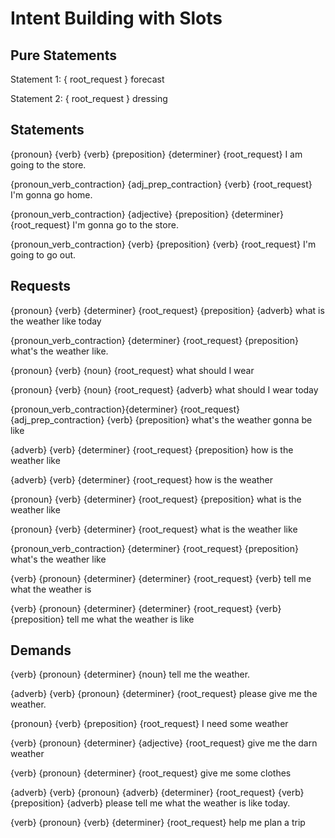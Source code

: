 # Intent Building with Slots

## Pure Statements

Statement 1:
{ root_request }
forecast

Statement 2:
{ root_request }
dressing

## Statements

{pronoun} {verb} {verb} {preposition} {determiner} {root_request}
I am going to the store.

{pronoun_verb_contraction} {adj_prep_contraction} {verb} {root_request}
I'm gonna go home.

{pronoun_verb_contraction} {adjective} {preposition} {determiner} {root_request}
I'm gonna go to the store.

{pronoun_verb_contraction} {verb} {preposition} {verb} {root_request}
I'm going to go out.

## Requests

{pronoun} {verb} {determiner} {root_request} {preposition} {adverb}
what is the weather like today

{pronoun_verb_contraction} {determiner} {root_request} {preposition}
what's the weather like.

{pronoun} {verb} {noun} {root_request}
what should I wear

{pronoun} {verb} {noun} {root_request} {adverb}
what should I wear today

{pronoun_verb_contraction}{determiner} {root_request} {adj_prep_contraction} {verb} {preposition}
what's the weather gonna be like

{adverb} {verb} {determiner} {root_request} {preposition}
how is the weather like

{adverb} {verb} {determiner} {root_request}
how is the weather

{pronoun} {verb} {determiner} {root_request} {preposition}
what is the weather like

{pronoun} {verb} {determiner} {root_request}
what is the weather like

{pronoun_verb_contraction} {determiner} {root_request} {preposition}
what's the weather like

{verb} {pronoun} {determiner} {determiner} {root_request} {verb}
tell me what the weather is

{verb} {pronoun} {determiner} {determiner} {root_request} {verb} {preposition}
tell me what the weather is like

## Demands

{verb} {pronoun} {determiner} {noun}
tell me the weather.

{adverb} {verb} {pronoun} {determiner} {root_request}
please give me the weather.

{pronoun} {verb} {preposition} {root_request}
I need some weather

{verb} {pronoun} {determiner} {adjective} {root_request}
give me the darn weather

{verb} {pronoun} {determiner} {root_request}
give me some clothes

{adverb} {verb} {pronoun} {adverb} {determiner} {root_request} {verb} {preposition} {adverb}
please tell me what the weather is like today.

{verb} {pronoun} {verb} {determiner} {root_request}
help me plan a trip
